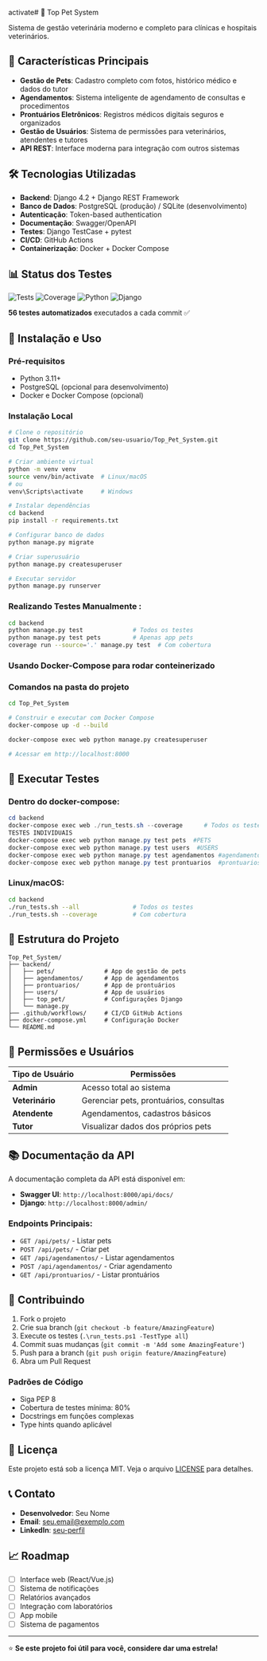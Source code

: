 activate# 🐾 Top Pet System

Sistema de gestão veterinária moderno e completo para clínicas e hospitais veterinários.

## 🚀 Características Principais

- **Gestão de Pets**: Cadastro completo com fotos, histórico médico e dados do tutor
- **Agendamentos**: Sistema inteligente de agendamento de consultas e procedimentos
- **Prontuários Eletrônicos**: Registros médicos digitais seguros e organizados
- **Gestão de Usuários**: Sistema de permissões para veterinários, atendentes e tutores
- **API REST**: Interface moderna para integração com outros sistemas

## 🛠️ Tecnologias Utilizadas

- **Backend**: Django 4.2 + Django REST Framework
- **Banco de Dados**: PostgreSQL (produção) / SQLite (desenvolvimento)
- **Autenticação**: Token-based authentication
- **Documentação**: Swagger/OpenAPI
- **Testes**: Django TestCase + pytest
- **CI/CD**: GitHub Actions
- **Containerização**: Docker + Docker Compose

## 📊 Status dos Testes

![Tests](https://github.com/seu-usuario/Top_Pet_System/workflows/CI%20Pipeline%20-%20Lint%20e%20Testes/badge.svg)
![Coverage](https://img.shields.io/badge/coverage-85%25-brightgreen)
![Python](https://img.shields.io/badge/python-3.11-blue)
![Django](https://img.shields.io/badge/django-4.2-green)

**56 testes automatizados** executados a cada commit ✅

## 🚀 Instalação e Uso

### Pré-requisitos
- Python 3.11+
- PostgreSQL (opcional para desenvolvimento)
- Docker e Docker Compose (opcional)

### Instalação Local

```bash
# Clone o repositório
git clone https://github.com/seu-usuario/Top_Pet_System.git
cd Top_Pet_System

# Criar ambiente virtual
python -m venv venv
source venv/bin/activate  # Linux/macOS
# ou
venv\Scripts\activate     # Windows

# Instalar dependências
cd backend
pip install -r requirements.txt

# Configurar banco de dados
python manage.py migrate

# Criar superusuário
python manage.py createsuperuser

# Executar servidor
python manage.py runserver
```
### Realizando Testes Manualmente :

```bash
cd backend
python manage.py test              # Todos os testes
python manage.py test pets         # Apenas app pets
coverage run --source='.' manage.py test  # Com cobertura
```

### Usando Docker-Compose para rodar conteinerizado
### Comandos na pasta do projeto 

```bash
cd Top_Pet_System

# Construir e executar com Docker Compose
docker-compose up -d --build

docker-compose exec web python manage.py createsuperuser

# Acessar em http://localhost:8000
```

## 🧪 Executar Testes

### Dentro do docker-compose:
```powershell
cd backend
docker-compose exec web ./run_tests.sh --coverage      # Todos os testes com cobertura
TESTES INDIVIDUAIS
docker-compose exec web python manage.py test pets  #PETS
docker-compose exec web python manage.py test users  #USERS
docker-compose exec web python manage.py test agendamentos #agendamentos
docker-compose exec web python manage.py test prontuarios  #prontuarios
```

### Linux/macOS:
```bash
cd backend
./run_tests.sh --all               # Todos os testes
./run_tests.sh --coverage          # Com cobertura
```



## 📁 Estrutura do Projeto

```
Top_Pet_System/
├── backend/
│   ├── pets/              # App de gestão de pets
│   ├── agendamentos/      # App de agendamentos
│   ├── prontuarios/       # App de prontuários
│   ├── users/             # App de usuários
│   ├── top_pet/           # Configurações Django
│   └── manage.py
├── .github/workflows/     # CI/CD GitHub Actions
├── docker-compose.yml     # Configuração Docker
└── README.md
```

## 🔐 Permissões e Usuários

| Tipo de Usuário | Permissões |
|------------------|------------|
| **Admin** | Acesso total ao sistema |
| **Veterinário** | Gerenciar pets, prontuários, consultas |
| **Atendente** | Agendamentos, cadastros básicos |
| **Tutor** | Visualizar dados dos próprios pets |

## 📚 Documentação da API

A documentação completa da API está disponível em:
- **Swagger UI**: `http://localhost:8000/api/docs/`
- **Django**: `http://localhost:8000/admin/`

### Endpoints Principais:

- `GET /api/pets/` - Listar pets
- `POST /api/pets/` - Criar pet
- `GET /api/agendamentos/` - Listar agendamentos
- `POST /api/agendamentos/` - Criar agendamento
- `GET /api/prontuarios/` - Listar prontuários

## 🤝 Contribuindo

1. Fork o projeto
2. Crie sua branch (`git checkout -b feature/AmazingFeature`)
3. Execute os testes (`.\run_tests.ps1 -TestType all`)
4. Commit suas mudanças (`git commit -m 'Add some AmazingFeature'`)
5. Push para a branch (`git push origin feature/AmazingFeature`)
6. Abra um Pull Request

### Padrões de Código
- Siga PEP 8
- Cobertura de testes mínima: 80%
- Docstrings em funções complexas
- Type hints quando aplicável

## 📄 Licença

Este projeto está sob a licença MIT. Veja o arquivo [LICENSE](LICENSE) para detalhes.

## 📞 Contato

- **Desenvolvedor**: Seu Nome
- **Email**: seu.email@exemplo.com
- **LinkedIn**: [seu-perfil](https://linkedin.com/in/seu-perfil)

## 📈 Roadmap

- [ ] Interface web (React/Vue.js)
- [ ] Sistema de notificações
- [ ] Relatórios avançados
- [ ] Integração com laboratórios
- [ ] App mobile
- [ ] Sistema de pagamentos

---

⭐ **Se este projeto foi útil para você, considere dar uma estrela!**
